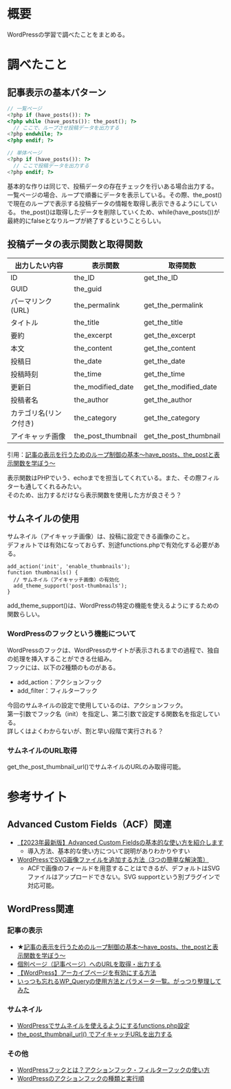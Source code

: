 # 概要
WordPressの学習で調べたことをまとめる。  

# 調べたこと
## 記事表示の基本パターン
```php
// 一覧ページ
<?php if (have_posts()): ?>
<?php while (have_posts()): the_post(); ?>
  // ここで、ループさせ投稿データを出力する
<?php endwhile; ?>
<?php endif; ?>
```

```php
// 単体ページ
<?php if (have_posts()): ?>
  // ここで投稿データを出力する
<?php endif; ?>
```
基本的な作りは同じで、投稿データの存在チェックを行いある場合出力する。  
一覧ページの場合、ループで順番にデータを表示している。その際、the_post()で現在のループで表示する投稿データの情報を取得し表示できるようにしている。 
the_post()は取得したデータを削除していくため、while(have_posts())が最終的にfalseとなりループが終了するということらしい。   

## 投稿データの表示関数と取得関数
| 出力したい内容 | 表示関数 | 取得関数 |
| ---- | ---- | ---- |
| ID | the_ID | get_the_ID |
| GUID | the_guid |
| パーマリンク(URL) |	the_permalink |	get_the_permalink |
| タイトル | the_title | get_the_title |
| 要約 | the_excerpt | get_the_excerpt |
| 本文 |	the_content | get_the_content |
| 投稿日 |	the_date | get_the_date |
| 投稿時刻 |	the_time | get_the_time |
| 更新日 |	the_modified_date | get_the_modified_date |
| 投稿者名 |	the_author | get_the_author |
| カテゴリ名(リンク付き) | the_category | get_the_category |
| アイキャッチ画像 |	the_post_thumbnail | get_the_post_thumbnail |

引用：[記事の表示を行うためのループ制御の基本～have_posts、the_postと表示関数を学ぼう～](https://plugmize.jp/archives/blog/20170411_haveposts_getpost.html)

表示関数はPHPでいう、echoまでを担当してくれている。また、その際フィルターも通してくれるみたい。  
そのため、出力するだけなら表示関数を使用した方が良さそう？


## サムネイルの使用
サムネイル（アイキャッチ画像）は、投稿に設定できる画像のこと。  
デフォルトでは有効になっておらず、別途functions.phpで有効化する必要がある。  

```php:functions.php
add_action('init', 'enable_thumbnails');
function thumbnails() {
  // サムネイル（アイキャッチ画像）の有効化
  add_theme_support('post-thumbnails');
}
```

add_theme_support()は、WordPressの特定の機能を使えるようにするための関数らしい。  

### WordPressのフックという機能について
WordPressのフックは、WordPressのサイトが表示されるまでの過程で、独自の処理を挿入することができる仕組み。  
フックには、以下の2種類のものがある。  
- add_action：アクションフック
- add_filter：フィルターフック

今回のサムネイルの設定で使用しているのは、アクションフック。  
第一引数でフック名（init）を指定し、第二引数で設定する関数名を指定している。  
詳しくはよくわからないが、割と早い段階で実行される？  

### サムネイルのURL取得
get_the_post_thumbnail_url()でサムネイルのURLのみ取得可能。  



# 参考サイト
## Advanced Custom Fields（ACF）関連
- [【2023年最新版】Advanced Custom Fieldsの基本的な使い方を紹介します](https://usagicode.com/wordpress/how-to-use-advanced-custom-fields/)
    - 導入方法、基本的な使い方について説明がありわかりやすい
- [WordPressでSVG画像ファイルを追加する方法（3つの簡単な解決策）](https://www.wpbeginner.com/ja/wp-tutorials/how-to-add-svg-in-wordpress/)
    - ACFで画像のフィールドを用意することはできるが、デフォルトはSVGファイルはアップロードできない。SVG supportという別プラグインで対応可能。

## WordPress関連
### 記事の表示
- ★[記事の表示を行うためのループ制御の基本～have_posts、the_postと表示関数を学ぼう～](https://plugmize.jp/archives/blog/20170411_haveposts_getpost.html)
- [個別ページ（記事ページ）へのURLを取得・出力する](https://thewppress.com/libraries/get-the-permalink/)
- [【WordPress】アーカイブページを有効にする方法](https://sossu-blog.com/archive/)
- [いっつも忘れるWP_Queryの使用方法とパラメータ一覧。がっつり整理してみた](https://wemo.tech/160)

### サムネイル
- [WordPressでサムネイルを使えるようにするfunctions.php設定](https://shimizu-create.com/2023/08/2018/)
- [the_post_thumbnail_url() でアイキャッチURLを出力する](https://site-manage.net/archives/3406)

### その他
- [WordPressフックとは？アクションフック・フィルターフックの使い方](https://webst8.com/blog/wordpress-action-filter-hook/)
- [WordPressのアクションフックの種類と実行順](https://qiita.com/kijtra/items/68a06083d25af8b5a119)